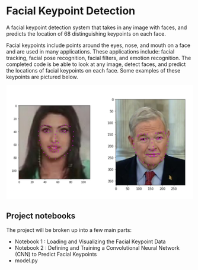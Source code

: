 # Facial Keypoint Detection
A facial keypoint detection system that takes in any image with faces, and predicts the location of 68 distinguishing keypoints on each face.

Facial keypoints include points around the eyes, nose, and mouth on a face and are used in many applications. These applications include: facial tracking, facial pose recognition, facial filters, and emotion recognition. The completed code is be able to look at any image, detect faces, and predict the locations of facial keypoints on each face. Some examples of these keypoints are pictured below.

![Facial keypoints displayed on two images, each of which contains a single face.](images/keypoints_sample.png)

## Project notebooks
The project will be broken up into a few main parts:

+ Notebook 1 : Loading and Visualizing the Facial Keypoint Data   
+ Notebook 2 : Defining and Training a Convolutional Neural Network (CNN) to Predict Facial Keypoints   
+ model.py   
